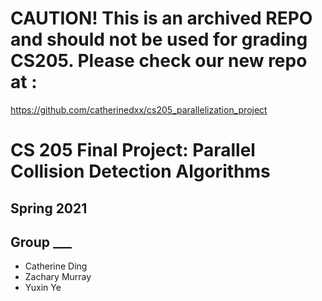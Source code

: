 # CAUTION! This is an archived REPO and should not be used for grading CS205. Please check our new repo at : 
https://github.com/catherinedxx/cs205_parallelization_project


# CS 205 Final Project: Parallel Collision Detection Algorithms

## Spring 2021

## Group ___

- Catherine Ding
- Zachary Murray
- Yuxin Ye
